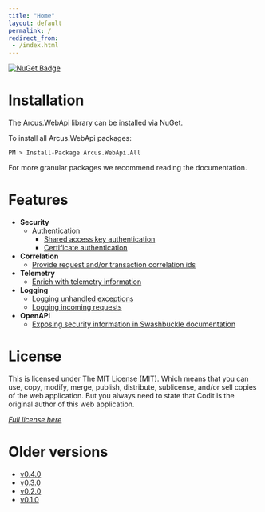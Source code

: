 ```yaml
---
title: "Home"
layout: default
permalink: /
redirect_from:
 - /index.html
---
```


[![NuGet Badge](https://buildstats.info/nuget/Arcus.WebApi.All?includePreReleases=true)](https://www.nuget.org/packages/Arcus.WebApi.All/)

# Installation

The Arcus.WebApi library can be installed via NuGet.

To install all Arcus.WebApi packages:

```shell
PM > Install-Package Arcus.WebApi.All
```

For more granular packages we recommend reading the documentation.

# Features

- **Security**
    - Authentication
        - [Shared access key authentication](features/security/auth/shared-access-key)
        - [Certificate authentication](features/security/auth/certificate)
- **Correlation**
    - [Provide request and/or transaction correlation ids](features/correlation)
- **Telemetry**
    - [Enrich with telemetry information](features/telemetry)
- **Logging**
    - [Logging unhandled exceptions](features/logging#logging-unhandled-exceptions)
    - [Logging incoming requests](features/logging#logging-incoming-requests)
- **OpenAPI**
    - [Exposing security information in Swashbuckle documentation](features/openapi/security-definitions)

# License
This is licensed under The MIT License (MIT). Which means that you can use, copy, modify, merge, publish, distribute, sublicense, and/or sell copies of the web application. But you always need to state that Codit is the original author of this web application.

*[Full license here](https://github.com/arcus-azure/arcus.webapi/blob/master/LICENSE)*

# Older versions

- [v0.4.0](v0.4.0)
- [v0.3.0](v0.3.0)
- [v0.2.0](v0.2.0)
- [v0.1.0](v0.1.0)